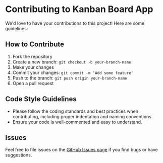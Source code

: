 # Contributing to Kanban Board App

We'd love to have your contributions to this project! Here are some guidelines:

## How to Contribute
1. Fork the repository
2. Create a new branch: `git checkout -b your-branch-name`
3. Make your changes
4. Commit your changes: `git commit -m 'Add some feature'`
5. Push to the branch: `git push origin your-branch-name`
6. Open a pull request

## Code Style Guidelines
- Please follow the coding standards and best practices when contributing, including proper indentation and naming conventions.
- Ensure your code is well-commented and easy to understand.

## Issues
Feel free to file issues on the [GitHub Issues page](https://github.com/yourusername/kanban-board-app/issues) if you find bugs or have suggestions.